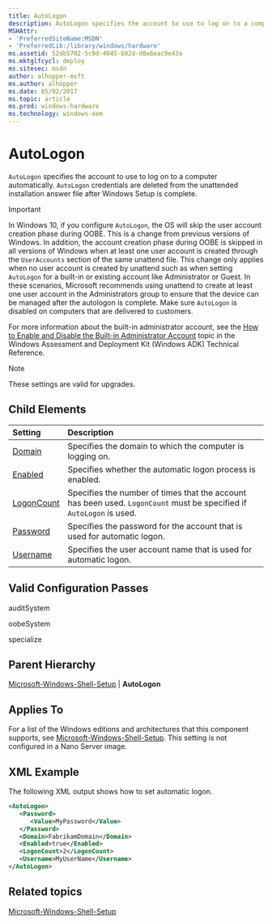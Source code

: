```yaml
---
title: AutoLogon
description: AutoLogon specifies the account to use to log on to a computer automatically. AutoLogon credentials are deleted from the unattended installation answer file after Windows Setup is complete.
MSHAttr:
- 'PreferredSiteName:MSDN'
- 'PreferredLib:/library/windows/hardware'
ms.assetid: 52db5702-5c0d-4045-b92d-d0a6eac9e43a
ms.mktglfcycl: deploy
ms.sitesec: msdn
author: alhopper-msft
ms.author: alhopper
ms.date: 05/02/2017
ms.topic: article
ms.prod: windows-hardware
ms.technology: windows-oem
---
```

# AutoLogon

`AutoLogon` specifies the account to use to log on to a computer automatically. `AutoLogon` credentials are deleted from the unattended installation answer file after Windows Setup is complete.

> [!Important]
> In Windows 10, if you configure `AutoLogon`, the OS will skip the user account creation phase during OOBE. This is a change from previous versions of Windows.
> In addition, the account creation phase during OOBE is skipped in all versions of Windows when at least one user account is created through the `UserAccounts` section of the same unattend file. This change only applies when no user account is created by unattend such as when setting `AutoLogon` for a built-in or existing account like Administrator or Guest. In these scenarios, Microsoft recommends using unattend to create at least one user account in the Administrators group to ensure that the device can be managed after the autologon is complete.
> Make sure `AutoLogon` is disabled on computers that are delivered to customers.

For more information about the built-in administrator account, see the [How to Enable and Disable the Built-in Administrator Account](http://go.microsoft.com/fwlink/?LinkId=206616) topic in the Windows Assessment and Deployment Kit (Windows ADK) Technical Reference.

> [!Note]
> These settings are valid for upgrades.

## Child Elements

| Setting                 | Description                                                                           |
|:------------------------|:--------------------------------------------------------------------------------------|
| [Domain](microsoft-windows-shell-setup-autologon-domain.md) | Specifies the domain to which the computer is logging on. |
| [Enabled](microsoft-windows-shell-setup-autologon-enabled.md) | Specifies whether the automatic logon process is enabled. |
| [LogonCount](microsoft-windows-shell-setup-autologon-logoncount.md) | Specifies the number of times that the account has been used. <code>LogonCount</code> must be specified if <code>AutoLogon</code> is used. |
| [Password](microsoft-windows-shell-setup-autologon-password.md) | Specifies the password for the account that is used for automatic logon. |
| [Username](microsoft-windows-shell-setup-autologon-username.md) | Specifies the user account name that is used for automatic logon. |

## Valid Configuration Passes

auditSystem

oobeSystem

specialize

## Parent Hierarchy

[Microsoft-Windows-Shell-Setup](microsoft-windows-shell-setup.md) | **AutoLogon**

## Applies To

For a list of the Windows editions and architectures that this component supports, see [Microsoft-Windows-Shell-Setup](microsoft-windows-shell-setup.md). This setting is not configured in a Nano Server image.

## XML Example

The following XML output shows how to set automatic logon.

```XML
<AutoLogon>
   <Password>
      <Value>MyPassword</Value>
   </Password>
   <Domain>FabrikamDomain</Domain>
   <Enabled>true</Enabled>
   <LogonCount>2</LogonCount>
   <Username>MyUserName</Username>
</AutoLogon>
```

## Related topics

[Microsoft-Windows-Shell-Setup](microsoft-windows-shell-setup.md)
